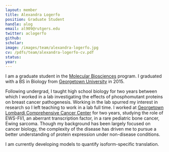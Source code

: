 ```yaml
---
layout: member
title: Alexandra Logerfo
position: Graduate Student
handle: alog
email: al909@rutgers.edu 
twitter: aclogerfo
github: 
scholar: 
image: /images/team/alexandra-logerfo.jpg
cv: /pdfs/team/alexandra-logerfo-cv.pdf
status: 
year:
---
```


I am a graduate student in the [Molecular Biosciences](https://molbiosci.rutgers.edu/) program. I graduated with a BS in Biology from [Georgetown University](https://www.georgetown.edu/) in 2015. 

Following undergrad, I taught high school biology for two years between which I worked in a lab investigating the effects of phosphomutant proteins on breast cancer pathogenesis. Working in the lab spurred my interest in research so I left teaching to work in a lab full time. I worked at [Georgetown Lombardi Comprehensive Cancer Center](https://lombardi.georgetown.edu/) for two years, studying the role of EWS-Fli1, an aberrant transcription factor, in a rare pediatric bone cancer, Ewing sarcoma. Though my background has been largely focused on cancer biology, the complexity of the disease has driven me to pursue a better understanding of protein expression under non-disease conditions. 

I am currently developing models to quantify isoform-specific translation.


